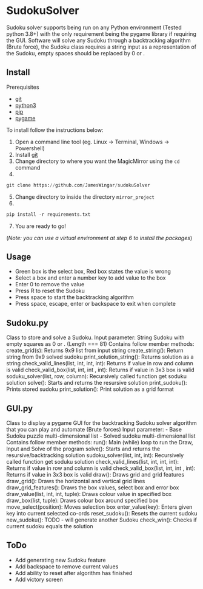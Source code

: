 ﻿# SudokuSolver

Sudoku solver supports being run on any Python environment (Tested python 3.8+) with the only requirement being the pygame library if requiring the GUI. Software will solve any Sudoku through a backtracking algorithm (Brute force), the Sudoku class requires a string input as a representation of the Sudoku, empty spaces should be replaced by 0 or .

## Install
Prerequisites
* [git](https://git-scm.com/downloads)
* [python3](https://www.python.org/download/releases/3.0/)
* [pip](https://pypi.org/project/pip/)
* [pygame](https://www.pygame.org/)

To install follow the instructions below:
1. Open a command line tool (eg. Linux -> Terminal, Windows -> Powershell)
2. Install [git](https://git-scm.com/downloads)
3. Change directory to where you want the MagicMirror using the `cd` command
4. 
```python
git clone https://github.com/JamesWingar/sudokuSolver
```
5. Change directory to inside the directory `mirror_project`
6. 
```python
pip install -r requirements.txt
```
7. You are ready to go!

(*Note: you can use a virtual environment at step 6 to install the packages*)

## Usage
* Green box is the select box, Red box states the value is wrong
* Select a box and enter a number key to add value to the box
* Enter 0 to remove the value
* Press R to reset the Sudoku
* Press space to start the backtracking algorithm
* Press space, escape, enter or backspace to exit when complete

## Sudoku.py
Class to store and solve a Sudoku.
Input parameter: String Sudoku with empty squares as 0 or . (Length === 81)
Contains follow member methods:
    create_grid(s): Returns 9x9 list from input string
    create_string(): Return string from 9x9 solved sudoku
    print_solution_string(): Returns solution as a string
    check_valid_lines(list, int, int, int): Returns if value in row and
        column is valid
    check_valid_box(list, int, int , int): Returns if value in 3x3 box
        is valid
    soduku_solver(list, row, column): Recursively called function get
        soduku solution
    solve(): Starts and returns the resursive solution
    print_sudoku(): Prints stored sudoku
    print_solution(): Print solution as a grid format

## GUI.py
Class to display a pygame GUI for the backtracking Sudoku solver algorithm that you can play and automate (Brute forces)
Input parameter: - Base Sudoku puzzle multi-dimensional list
                 - Solved sudoku multi-dimensional list
Contains follow member methods:
    run(): Main (while) loop to run the Draw, Input and Solve of the program 
    solve(): Starts and returns the resursive/backtracking solution
    sudoku_solver(list, int, int): Recursively called function get
        soduku solution
    check_valid_lines(list, int, int, int): Returns if value in row and
        column is valid
    check_valid_box(list, int, int , int): Returns if value in 3x3 box
        is valid
    draw(): Draws grid and grid features
    draw_grid(): Draws the horizontal and vertical grid lines
    draw_grid_features(): Draws the box values, select box and error box
    draw_value(list, int, int, tuple): Draws colour value in specified box
    draw_box(list, tuple): Draws colour box around specified box
    move_select(position): Moves selection box
    enter_value(key): Enters given key into current selected co-ords
    reset_sudoku(): Resets the current sudoku
    new_sudoku(): TODO - will generate another Sudoku
    check_win(): Checks if current sudoku equals the solution

## ToDo
* Add generating new Sudoku feature
* Add backspace to remove current values
* Add ability to reset after algorithm has finished
* Add victory screen
